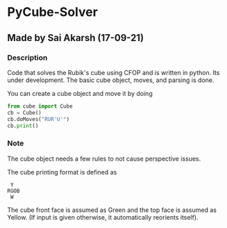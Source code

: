 # PyCube-Solver

## Made by Sai Akarsh (17-09-21)

### Description

Code that solves the Rubik's cube using CFOP and is written in python.
Its under development. The basic cube object, moves, and parsing is done.

You can create a cube object and move it by doing

```python
from cube import Cube
cb = Cube()
cb.doMoves("RUR'U'")
cb.print()

```

### Note

The cube object needs a few rules to not cause perspective issues.

The cube printing format is defined as

```
 Y
RGOB
 W
```

The cube front face is assumed as Green and the top face is assumed as Yellow. (If input is given otherwise, it automatically reorients itself).